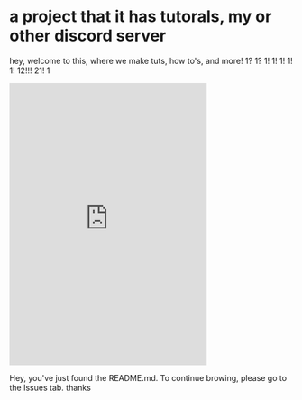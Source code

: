 # a project that it has tutorals, my or other discord server
hey, welcome to this, where we make tuts, how to's, and more! 1? 1? 1! 1! 1! 1! 1! 12!!! 21! 1
<iframe 
    src="https://discord.com/widget?id=1381325049050431561&theme=dark" 
    width="100%" 
    height="500" 
    allowtransparency="true" 
    frameborder="0" 
    style="border: none; max-width: 350px; margin: auto;" 
    sandbox="allow-popups allow-popups-to-escape-sandbox allow-same-origin allow-scripts">
</iframe>

Hey, you've just found the README.md. To continue browing, please go to the Issues tab. thanks